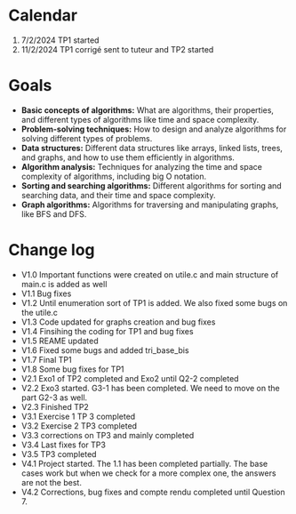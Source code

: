 # Calendar

1. 7/2/2024 TP1 started
2. 11/2/2024 TP1 corrigé sent to tuteur and TP2 started

# Goals

* **Basic concepts of algorithms:** What are algorithms, their properties, and different types of algorithms like time and space complexity.
* **Problem-solving techniques:** How to design and analyze algorithms for solving different types of problems.
* **Data structures:** Different data structures like arrays, linked lists, trees, and graphs, and how to use them efficiently in algorithms.
* **Algorithm analysis:** Techniques for analyzing the time and space complexity of algorithms, including big O notation.
* **Sorting and searching algorithms:** Different algorithms for sorting and searching data, and their time and space complexity.
* **Graph algorithms:** Algorithms for traversing and manipulating graphs, like BFS and DFS.

# Change log

* V1.0 Important functions were created on utile.c and main structure of main.c is added as well
* V1.1 Bug fixes
* V1.2 Until enumeration sort of TP1 is added. We also fixed some bugs on the utile.c
* V1.3 Code updated for graphs creation and bug fixes
* V1.4 Finsihing the coding for TP1 and bug fixes
* V1.5 REAME updated
* V1.6 Fixed some bugs and added tri_base_bis
* V1.7 Final TP1
* V1.8 Some bug fixes for TP1
* V2.1 Exo1 of TP2 completed and Exo2 until Q2-2 completed
* V2.2 Exo3 started. G3-1 has been completed. We need to move on the part G2-3 as well.
* V2.3 Finished TP2
* V3.1 Exercise 1 TP 3 completed
* V3.2 Exercise 2 TP3 completed
* V3.3 corrections on TP3 and mainly completed
* V3.4 Last fixes for TP3
* V3.5 TP3 completed
* V4.1 Project started. The 1.1 has been completed partially. The base cases work but when we check for a more complex one, the answers are not the best.
* V4.2 Corrections, bug fixes and compte rendu completed until Question 7.

